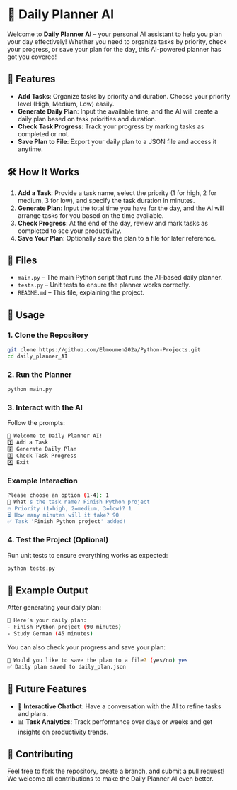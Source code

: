 
# 🧠 Daily Planner AI

Welcome to **Daily Planner AI** – your personal AI assistant to help you plan your day effectively! Whether you need to organize tasks by priority, check your progress, or save your plan for the day, this AI-powered planner has got you covered!

## 🚀 Features
- **Add Tasks**: Organize tasks by priority and duration. Choose your priority level (High, Medium, Low) easily.
- **Generate Daily Plan**: Input the available time, and the AI will create a daily plan based on task priorities and duration.
- **Check Task Progress**: Track your progress by marking tasks as completed or not.
- **Save Plan to File**: Export your daily plan to a JSON file and access it anytime.

## 🛠️ How It Works

1. **Add a Task**: Provide a task name, select the priority (1 for high, 2 for medium, 3 for low), and specify the task duration in minutes.
2. **Generate Plan**: Input the total time you have for the day, and the AI will arrange tasks for you based on the time available.
3. **Check Progress**: At the end of the day, review and mark tasks as completed to see your productivity.
4. **Save Your Plan**: Optionally save the plan to a file for later reference.

## 📂 Files

- `main.py` – The main Python script that runs the AI-based daily planner.
- `tests.py` – Unit tests to ensure the planner works correctly.
- `README.md` – This file, explaining the project.

## 📖 Usage

### 1. Clone the Repository

```bash
git clone https://github.com/Elmoumen202a/Python-Projects.git
cd daily_planner_AI
```

### 2. Run the Planner

```bash
python main.py
```

### 3. Interact with the AI

Follow the prompts:

```bash
🧠 Welcome to Daily Planner AI!
1️⃣ Add a Task
2️⃣ Generate Daily Plan
3️⃣ Check Task Progress
4️⃣ Exit
```

### Example Interaction

```bash
Please choose an option (1-4): 1
📌 What's the task name? Finish Python project
🔥 Priority (1=high, 2=medium, 3=low)? 1
⏳ How many minutes will it take? 90
✅ Task 'Finish Python project' added!
```

### 4. Test the Project (Optional)

Run unit tests to ensure everything works as expected:

```bash
python tests.py
```

## 🧪 Example Output

After generating your daily plan:

```bash
📅 Here’s your daily plan:
- Finish Python project (90 minutes)
- Study German (45 minutes)
```

You can also check your progress and save your plan:

```bash
💾 Would you like to save the plan to a file? (yes/no) yes
✅ Daily plan saved to daily_plan.json
```

## 🚩 Future Features
- 🌟 **Interactive Chatbot**: Have a conversation with the AI to refine tasks and plans.
- 📊 **Task Analytics**: Track performance over days or weeks and get insights on productivity trends.

## 🤝 Contributing

Feel free to fork the repository, create a branch, and submit a pull request! We welcome all contributions to make the Daily Planner AI even better.
